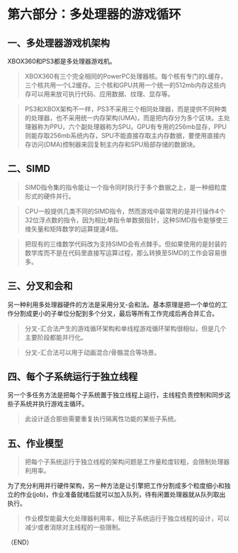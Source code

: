 # 第六部分：多处理器的游戏循环    

## 一、多处理器游戏机架构    

XBOX360和PS3都是多处理器游戏机。  

> XBOX360有三个完全相同的PowerPC处理器核。每个核有专门的L缓存，三个核共用一个L2缓存。三个核和GPU共用一个统一的512mb内存这些内存可以用来放可执行代码、应用数据、纹理、显存等。    

> PS3和XBOX架构不一样，PS3不采用三个相同处理器，而是提供不同种类的处理器，也不采用统一内存架构(UMA)，而是把内存分为多个区块。主处理器称为PPU，六个副处理器称为SPU。GPU有专用的256mb显存，PPU则能存取256mb系统内存，SPU不能直接存取主内存数据，要使用直接内存访问(DMA)控制器来回复制主内存和SPU局部存储的数据块。    


## 二、SIMD  

> SIMD指令集的指令能让一个指令同时执行于多个数据之上，是一种细粒度形式的硬件并行。  

> CPU一般提供几类不同的SIMD指令，然而游戏中最常用的是并行操作4个32位浮点数的指令，因为相比单指令单数据指针，这种SIMD指令能够使三维矢量和矩阵数学的运算提速4倍。    

> 把现有的三维数学代码改为支持SIMD会有点棘手。但如果使用的是封装的数学库而不是在代码里直接写运算过程，那么转换至SIMD的工作会容易很多。    

## 三、分叉和会和    

另一种利用多处理器硬件的方法是采用分叉-会和法。基本原理是把一个单位的工作分割成更小的子单位分配到多个分叉，最后等所有工作完成后再合并汇合。    

> 分叉-汇合法产生的游戏循环架构和单线程游戏循环架构很相似，但是几个主要阶段都能并行化。  

> 分叉-汇合法可以用于动画混合/骨骼混合等场景。    

## 四、每个子系统运行于独立线程    

另一个多任务方法是把每个子系统置于独立线程上运行，主线程负责控制和同步这些子系统并执行游戏主循环。    

> 此设计适合那些需要重复执行隔离性功能的某些子系统。    

## 五、作业模型    

> 把每个子系统运行于独立线程的架构问题是工作量粒度较粗，会限制处理器利用率。    

为了充分利用并行硬件架构，另一种方法是让引擎把工作分割成多个粒度细小和独立的作业(job)，作业准备就绪后就可以加入队列，待有闲置处理器就从队列取出执行。    

> 作业模型能最大化处理器利用率，相比子系统运行于独立线程的设计，可以减少或者消除对主线程的一些限制。    


（END）  





